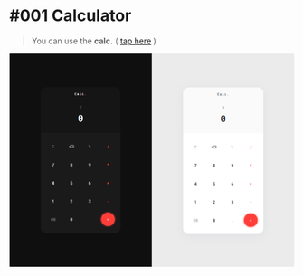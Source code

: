 # #001 Calculator
> You can use the **calc.** ( [tap here](https://calc.amirhbeigi.ir/)
> )

<a href="https://calc.amirhbeigi.ir/">
  <img src="https://github.com/AmirhBeigi/100DaysOfCode/blob/master/calc.png?raw=true" />
</a>

